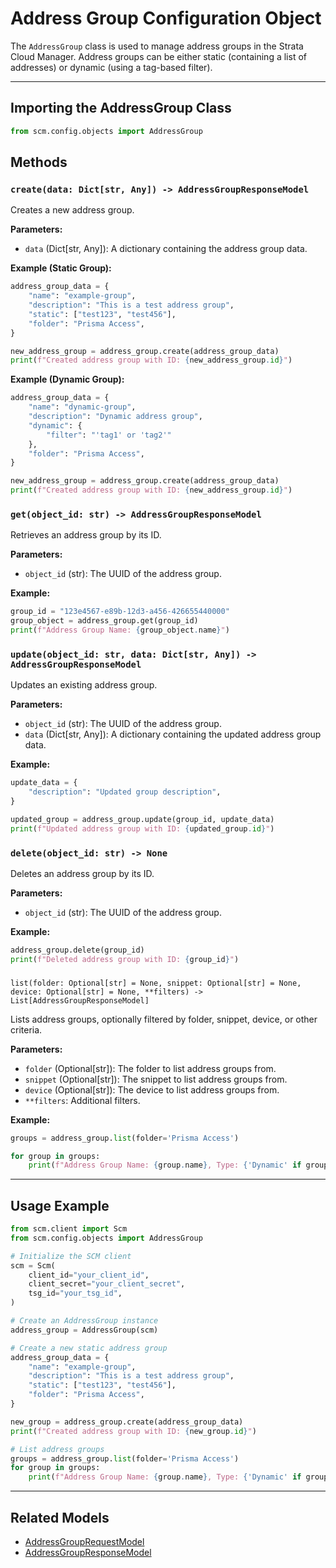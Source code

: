 # Address Group Configuration Object

The `AddressGroup` class is used to manage address groups in the Strata Cloud Manager. Address groups can be either
static (containing a list of addresses) or dynamic (using a tag-based filter).

---

## Importing the AddressGroup Class

```python
from scm.config.objects import AddressGroup
```

## Methods

### `create(data: Dict[str, Any]) -> AddressGroupResponseModel`

Creates a new address group.

**Parameters:**

- `data` (Dict[str, Any]): A dictionary containing the address group data.

**Example (Static Group):**

```python
address_group_data = {
    "name": "example-group",
    "description": "This is a test address group",
    "static": ["test123", "test456"],
    "folder": "Prisma Access",
}

new_address_group = address_group.create(address_group_data)
print(f"Created address group with ID: {new_address_group.id}")
```

**Example (Dynamic Group):**

```python
address_group_data = {
    "name": "dynamic-group",
    "description": "Dynamic address group",
    "dynamic": {
        "filter": "'tag1' or 'tag2'"
    },
    "folder": "Prisma Access",
}

new_address_group = address_group.create(address_group_data)
print(f"Created address group with ID: {new_address_group.id}")
```

### `get(object_id: str) -> AddressGroupResponseModel`

Retrieves an address group by its ID.

**Parameters:**

- `object_id` (str): The UUID of the address group.

**Example:**

```python
group_id = "123e4567-e89b-12d3-a456-426655440000"
group_object = address_group.get(group_id)
print(f"Address Group Name: {group_object.name}")
```

### `update(object_id: str, data: Dict[str, Any]) -> AddressGroupResponseModel`

Updates an existing address group.

**Parameters:**

- `object_id` (str): The UUID of the address group.
- `data` (Dict[str, Any]): A dictionary containing the updated address group data.

**Example:**

```python
update_data = {
    "description": "Updated group description",
}

updated_group = address_group.update(group_id, update_data)
print(f"Updated address group with ID: {updated_group.id}")
```

### `delete(object_id: str) -> None`

Deletes an address group by its ID.

**Parameters:**

- `object_id` (str): The UUID of the address group.

**Example:**

```python
address_group.delete(group_id)
print(f"Deleted address group with ID: {group_id}")
```

###

`list(folder: Optional[str] = None, snippet: Optional[str] = None, device: Optional[str] = None, **filters) -> List[AddressGroupResponseModel]`

Lists address groups, optionally filtered by folder, snippet, device, or other criteria.

**Parameters:**

- `folder` (Optional[str]): The folder to list address groups from.
- `snippet` (Optional[str]): The snippet to list address groups from.
- `device` (Optional[str]): The device to list address groups from.
- `**filters`: Additional filters.

**Example:**

```python
groups = address_group.list(folder='Prisma Access')

for group in groups:
    print(f"Address Group Name: {group.name}, Type: {'Dynamic' if group.dynamic else 'Static'}")
```

---

## Usage Example

```python
from scm.client import Scm
from scm.config.objects import AddressGroup

# Initialize the SCM client
scm = Scm(
    client_id="your_client_id",
    client_secret="your_client_secret",
    tsg_id="your_tsg_id",
)

# Create an AddressGroup instance
address_group = AddressGroup(scm)

# Create a new static address group
address_group_data = {
    "name": "example-group",
    "description": "This is a test address group",
    "static": ["test123", "test456"],
    "folder": "Prisma Access",
}

new_group = address_group.create(address_group_data)
print(f"Created address group with ID: {new_group.id}")

# List address groups
groups = address_group.list(folder='Prisma Access')
for group in groups:
    print(f"Address Group Name: {group.name}, Type: {'Dynamic' if group.dynamic else 'Static'}")
```

---

## Related Models

- [AddressGroupRequestModel](models/address_group_models.md#addressgrouprequestmodel)
- [AddressGroupResponseModel](models/address_group_models.md#addressgroupresponsemodel)
